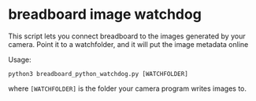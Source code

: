 # breadboard image watchdog

This script lets you connect breadboard to the images generated by your camera. Point it to a watchfolder, and it will put the image metadata online

Usage:

`python3 breadboard_python_watchdog.py [WATCHFOLDER]`

where `[WATCHFOLDER]` is the folder your camera program writes images to.
